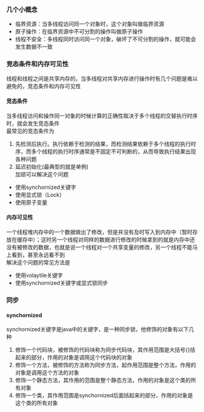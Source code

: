 ### 几个小概念  
+ 临界资源：当多线程访问同一个对象时，这个对象叫做临界资源  
+ 原子操作：在临界资源中不可分割的操作叫做原子操作  
+ 线程不安全：多线程同时访问同一个对象，破坏了不可分割的操作，就可能会发生数据不一致  
### 竞态条件和内存可见性  
线程和线程之间是共享内存的，当多线程对共享内存进行操作时有几个问题是难以避免的，竞态条件和内存可见性  
#### 竞态条件  
当多线程访问和操作同一对象的时候计算的正确性取决于多个线程的交替执行时序时，就会发生竞态条件  
最常见的竞态条件为  
1. 先检测后执行。执行依赖于检测的结果，而检测结果依赖于多个线程的执行时序，而多个线程的执行时序通常是不固定不可判断的，从而导致执行结果出现各种问题  
2. 延迟初始化(最典型的就是单例)  
加锁可以解决这个问题  
+ 使用synchornized关键字  
+ 使用显式锁（Lock）  
+ 使用原子变量  
#### 内存可见性  
一个线程堆内存中的一个数据做出了修改，但是并没有及时写入到内存中（暂时存放在缓存中）；这时另一个线程对同样的数据进行修改的时候拿到的就是内存中还没有被修改的数据，也就是说一个线程对一个共享变量的修改，另一个线程不能马上看到，甚至永远看不到  
解决这个问题的常见方法是  
+ 使用volaytile关键字  
+ 使用synchornized关键字或显式锁同步  
### 同步  
#### synchornized  
synchornized关键字是java中的关键字，是一种同步锁，他修饰的对象有以下几种  
1. 修饰一个代码块，被修饰的代码块称为同步代码块，其作用范围是大括号{}括起来的部分，作用的对象是调用这个代码块的对象  
2. 修饰一个方法，被修饰的方法称为同步方法，起作用范围是整个方法，作用的对象是调用这个方法的对象  
3. 修饰一个静态方法，其作用的范围是整个静态方法，作用的对象是这个类的所有对象  
4. 修饰一个类，其作用范围是synchornized后面括起来的部分，作用的对象是这个类的所有对象  





